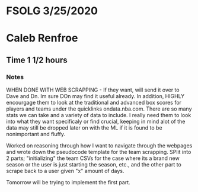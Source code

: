# FSOLG 3/25/2020
# Caleb Renfroe

## Time 1 1/2 hours

### Notes
WHEN DONE WITH WEB SCRAPPING - If they want, will send it over to Dave and Dn. Im sure DOn may find it useful already.
In addition, HIGHLY encourgage them to look at the traditional and advanced box scores for players and teams under the quicklinks ondata.nba.com. There are so many stats we can take and a variety of data to include. I really need them to look into what they want specificaly or find crucial, keeping in mind alot of the data may still be dropped later on with the ML if it is found to be nonimportant and fluffy.


Worked on reasoning through how I want to navigate through the webpages and wrote down the pseudocode template for the team scrapping. SPlit into 2 parts; "initializing" the team CSVs for the case where its a brand new season or the user is just starting the season, etc., and the other part to scrape back to a user given "x" amount of days.

Tomorrow will be trying to implement the first part.
